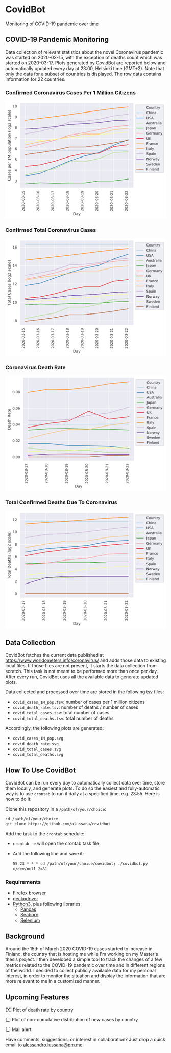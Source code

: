 # CovidBot
Monitoring of COVID-19 pandemic over time

## COVID-19 Pandemic Monitoring

Data collection of relevant statistics about the novel Coronavirus pandemic was started on 2020-03-15, with the exception of deaths count which was started on 2020-03-17. Plots generated by CovidBot are reported below and automatically updated every day at 23:00, Helsinki time (GMT+2). Note that only the data for a subset of countries is displayed. The row data contains information for 22 countries.

### Confirmed Coronavirus Cases Per 1 Million Citizens

![covid_cases_1M_pop](covid_cases_1M_pop.svg)

### Confirmed Total Coronavirus Cases

![covid_total_cases](covid_total_cases.svg)

### Coronavirus Death Rate

![covid_death_rate](covid_death_rate.svg)

### Total Confirmed Deaths Due To Coronavirus

![covid_total_deaths](covid_total_deaths.svg)

## Data Collection

CovidBot fetches the current data published at https://www.worldometers.info/coronavirus/ and adds those data to existing local files. If those files are not present, it starts the data collection from scratch. This task is not meant to be performed more than once per day. After every run, CovidBot uses all the available data to generate updated plots.

Data collected and processed over time are stored in the following tsv files:

* `covid_cases_1M_pop.tsv`: number of cases per 1 million citizens
* `covid_death_rate.tsv`: number of deaths / number of cases
* `covid_total_cases.tsv`: total number of cases
* `covid_total_deaths.tsv`: total number of deaths

Accordingly, the following plots are generated:

* `covid_cases_1M_pop.svg`
* `covid_death_rate.svg`
* `covid_total_cases.svg`
* `covid_total_deaths.svg`

## How To Use CovidBot

CovidBot can be run every day to automatically collect data over time, store them locally, and generate plots. To do so the easiest and fully-automatic way is to use `crontab` to run it daily at a specified time, e.g. 23:55. Here is how to do it:

Clone this repository in a `/path/of/your/choice`:

```
cd /path/of/your/choice
git clone https://github.com/alussana/covidbot
```

Add the task to the `crontab` schedule:

* `crontab -e` will open the crontab task file

* Add the following line and save it:

  `55 23 * * * cd /path/of/your/choice/covidbot; ./covidbot.py >/dev/null 2>&1`

### Requirements

* [Firefox browser](https://www.mozilla.org)
* [geckodriver](https://github.com/mozilla/geckodriver/releases)
* [Python3](https://www.python.org), plus following libraries:
  * [Pandas](https://pandas.pydata.org)
  * [Seaborn](https://seaborn.pydata.org)
  * [Selenium](https://selenium-python.readthedocs.io)

## Background

Around the 15th of March 2020 COVID-19 cases started to increase in Finland, the country that is hosting me while I'm working on my Master's thesis project. I then developed a simple tool to track the changes of a few metrics related to the COVID-19 pandemic over time and in different regions of the world. I decided to collect publicly available data for my personal interest, in order to monitor the situation and display the information that are more relevant to me in a customized manner.

## Upcoming Features

[X] Plot of death rate by country

[_] Plot of non-cumulative distribution of new cases by country

[_] Mail alert

Have comments, suggestions, or interest in collaboration? Just drop a quick email to alessandro.lussana@pm.me